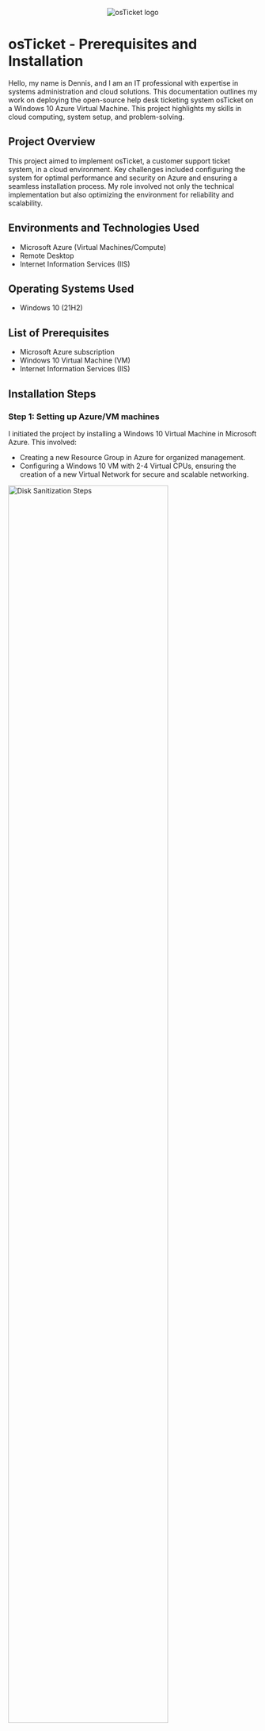 
<p align="center">
    <img src="https://i.imgur.com/Clzj7Xs.png" alt="osTicket logo"/>
</p>
<h1>osTicket - Prerequisites and Installation</h1>
<p>
    Hello, my name is Dennis, and I am an IT professional with expertise in systems administration and cloud solutions. This documentation outlines my work on deploying the open-source help desk ticketing system osTicket on a Windows 10 Azure Virtual Machine. This project highlights my skills in cloud computing, system setup, and problem-solving.
</p>

<h2>Project Overview</h2>
<p>
    This project aimed to implement osTicket, a customer support ticket system, in a cloud environment. Key challenges included configuring the system for optimal performance and security on Azure and ensuring a seamless installation process. My role involved not only the technical implementation but also optimizing the environment for reliability and scalability.
</p>

<h2>Environments and Technologies Used</h2>
<ul>
    <li>Microsoft Azure (Virtual Machines/Compute)</li>
    <li>Remote Desktop</li>
    <li>Internet Information Services (IIS)</li>
</ul>

<h2>Operating Systems Used</h2>
<ul>
    <li>Windows 10 (21H2)</li>
</ul>

<h2>List of Prerequisites</h2>
<ul>
    <li>Microsoft Azure subscription</li>
    <li>Windows 10 Virtual Machine (VM)</li>
    <li>Internet Information Services (IIS)</li>
    <!-- Add other prerequisites as needed -->
</ul>

<h2>Installation Steps</h2>
<h3>Step 1: Setting up Azure/VM machines</h3>
I initiated the project by installing a Windows 10 Virtual Machine in Microsoft Azure. This involved:
<ul>
    <li>Creating a new Resource Group in Azure for organized management.</li>
    <li>Configuring a Windows 10 VM with 2-4 Virtual CPUs, ensuring the creation of a new Virtual Network for secure and scalable networking.</li>

</ul>
<img src="https://github.com/Dennistrangithub/osticket-prereqs/assets/152820266/6b69bbfc-e2f3-4239-9c4e-ca9d39a3fd4c" height="80%" width="80%" alt="Disk Sanitization Steps"/>


</p>

<p>
<h3>Step 2: Downloading Files for Installation/Configuring IIS</h3>
The next step was preparing the VM for osTicket installation, which included:
<ul>
    <li>Installation and configuration of Internet Information Services (IIS) for hosting the ticketing system.</li>
    <li>Ensuring all necessary security features and updates were applied to the VM for a secure operating environment.</li>
    <li>Downloaded any files necessary for installation</li>
    <!-- Add other system preparation steps here -->
</ul>

1. **Install and Configure Internet Information Services (IIS)**:
    
    - On your VM, access the Control Panel.
    - Navigate to "Programs" and then "Turn Windows features on or off".
    - Check the boxes for "World Wide Web Services", "Application Development Features", and "IIS Management Console".
    - Ensure CGI and Common HTTP Features are enabled.
    <img src="https://github.com/Dennistrangithub/osticket-prereqs/assets/152820266/d19d7ce4-6925-4593-afc6-572fbccfbcad" alt="IIS Setup"/>
   Checking boxes for CGI and Common HTTP Features
    <img src="https://github.com/Dennistrangithub/osticket-prereqs/assets/152820266/761f1a3a-b33f-4694-b4a1-c9a84079f8b2" alt="IIS Setup"/>
   Checking boxes for IIS Management Console
    <img src="https://github.com/Dennistrangithub/osticket-prereqs/assets/152820266/440b7198-0f55-4f4b-a01c-16f403705702" alt="IIS Setup"/>
    For this, we check if IIS is enabled through this address (127.0.0.1)
    

2. **Download Necessary Installation Files**:
    
    - Access the provided link for osTicket Installation Files.
    - Download required files such as PHP Manager for IIS, Rewrite Module, PHP 7.3.8, VC_redist.x86.exe, and MySQL 5.5.62.
      
<img src="https://github.com/Dennistrangithub/osticket-prereqs/assets/152820266/266836eb-93d2-4881-96a4-da1e755c41ba" alt="IIS Setup"/>
<img src="https://github.com/Dennistrangithub/osticket-prereqs/assets/152820266/c1986d58-b6be-4592-90e4-92316bd9ac68" alt="IIS Setup"/>
</p>

<p>
<h3>Step 3: Installing osTicket</h3>

1. **Install osTicket**:
    
    - Unzip and install downloaded files in the appropriate directories (e.g., PHP files in C:\PHP).
    - Open IIS as an Admin and register PHP.
    - Install osTicket v1.15.8 by extracting the "upload" folder to c:\inetpub\wwwroot and renaming it to "osTicket".
    - Enable necessary PHP extensions like php_imap.dll, php_intl.dll, and php_opcache.dll through the PHP Manager in IIS.
    - Assign appropriate permissions to the ost-config.php file.
      


<img src="https://github.com/Dennistrangithub/osticket-prereqs/assets/152820266/82fe575d-fdfa-47e5-8670-b77428b5ce0e"/>
Installed PHP Manager for IIS
<img src="https://github.com/Dennistrangithub/osticket-prereqs/assets/152820266/01aad24d-b494-41a9-add0-099bd1bd916b"/>
Installed Rewrite Module
<img src="https://github.com/Dennistrangithub/osticket-prereqs/assets/152820266/6ae4af03-4f3b-4442-964c-a6fa88278369"/>
</p>
For this to happen we make a new folder within the main drive called "PHP", then we extract the folder contents for PHP into that folder
<img src="https://github.com/Dennistrangithub/osticket-prereqs/assets/152820266/57678c5a-9078-42fb-9ad4-860587c47396"/>
We install the VC_redist.x86.exe
<img src="https://github.com/Dennistrangithub/osticket-prereqs/assets/152820266/3ef16412-dc34-4729-9f8e-c193dacf483b"/>
</p> 
For this, we set up MySQL





 ### 1a. Changing PHPs:

<img src="https://github.com/Dennistrangithub/osticket-prereqs/assets/152820266/1738be84-928c-420d-ab47-a72f7de45476"/>
    <li>Open IIS as an Admin and register PHP.
<img src="https://github.com/Dennistrangithub/osticket-prereqs/assets/152820266/fbee1a5c-9fba-404c-9bb9-3b34ec4d1a48"/>
<li>Install osTicket v1.15.8 by extracting the "upload" folder to c:\inetpub\wwwroot and renaming it to "osTicket".
<img src="https://github.com/Dennistrangithub/osticket-prereqs/assets/152820266/b77a30f4-1b0f-44c4-80fc-8aeb691a1432"/>

<img src="https://github.com/Dennistrangithub/osticket-prereqs/assets/152820266/ffa087b5-9550-4d29-b329-c24034a8c72e"/>
<li>Enable necessary PHP extensions like php_imap.dll, php_intl.dll, and php_opcache.dll through the PHP Manager in IIS.
<img src="https://github.com/Dennistrangithub/osticket-prereqs/assets/152820266/49490ad4-4167-41b6-aaf3-400ff50d674c"/>
<li>Assign appropriate permissions to the ost-config.php file.

2. **Set Up osTicket Database**:
    
    - Install HeidiSQL and create a new database session for osTicket.
    - Create a database named "osTicket" using the HeidiSQL interface.
    - Continue setting up osTicket in the browser by configuring the database with the created MySQL database details.
<img src="https://github.com/Dennistrangithub/osticket-prereqs/assets/152820266/c89a0c33-7cf6-4e78-bbf4-2b1da3ecec92"/>


3. **Finalize Installation and Configuration**:
    
    - Once the osTicket installation is complete, access the help desk login page to ensure it's working.
<img src="https://github.com/Dennistrangithub/osticket-prereqs/assets/152820266/1f4d63f2-3b51-4767-a79b-24d12a567b59"/>


<ul>
    
</ul>
<img src="https://github.com/Dennistrangithub/osticket-prereqs/assets/152820266/0e82d5fc-a26b-42fc-869c-77f37477a4ce"/>

<img src="https://github.com/Dennistrangithub/osticket-prereqs/assets/152820266/ce8f6c5f-77da-46cc-a9bb-411c7b8c00df"/>

<img src="https://github.com/Dennistrangithub/osticket-prereqs/assets/152820266/0280d6eb-7dc1-4a44-9c8e-917754bc95d9"/>
</p>

<p>
    <h2>Conclusion</h2>
    This project was a significant learning opportunity for me, allowing me to deepen my understanding of cloud environments and system administration. It also helped me develop my problem-solving skills, particularly in configuring and optimizing software in a cloud-based setting.
</p>

</body>
</html>
